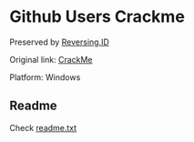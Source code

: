 # Github Users Crackme

Preserved by [Reversing.ID](https://Reversing.ID)

Original link: [CrackMe](https://github.com/rbmm/CrackMe)

Platform: Windows

## Readme

Check [readme.txt](readme.txt)
